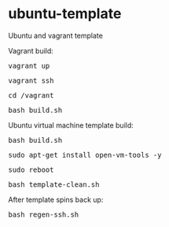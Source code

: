 # ubuntu-template
Ubuntu and vagrant template


Vagrant build:

<tt>vagrant up</tt>

<tt>vagrant ssh</tt>

<tt>cd /vagrant</tt>

<tt>bash build.sh</tt>



Ubuntu virtual machine template build:

<tt>bash build.sh</tt>

<tt>sudo apt-get install open-vm-tools -y</tt>

<tt>sudo reboot</tt>

<tt>bash template-clean.sh</tt>

After template spins back up:

<tt>bash regen-ssh.sh</tt>